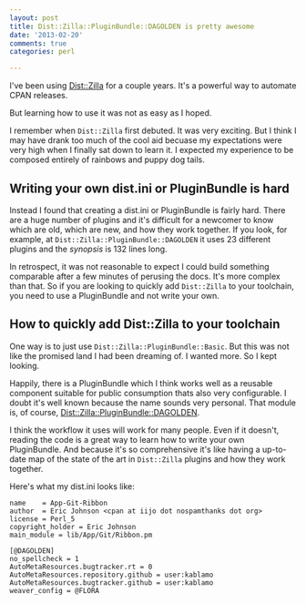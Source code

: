 ```yaml
---
layout: post
title: Dist::Zilla::PluginBundle::DAGOLDEN is pretty awesome
date: '2013-02-20'
comments: true
categories: perl

---
```


I've been using [Dist::Zilla](https://metacpan.org/module/Dist::Zilla) for a
couple years.  It's a powerful way to automate CPAN releases.  

But learning how to use it was not as easy as I hoped.

I remember when `Dist::Zilla` first debuted.  It was very exciting.  But I think
I may have drank too much of the cool aid becuase my expectations were very
high when I finally sat down to learn it.  I expected my experience to be
composed entirely of rainbows and puppy dog tails.

Writing your own dist.ini or PluginBundle is hard
-------------------------------------------------

Instead I found that creating a dist.ini or PluginBundle is fairly hard.  There
are a huge number of plugins and it's difficult for a newcomer to know which
are old, which are new, and how they work together.  If you look, for example,
at `Dist::Zilla::PluginBundle::DAGOLDEN` it uses 23 different plugins and the
*synopsis* is 132 lines long.

In retrospect, it was not reasonable to expect I could build something
comparable after a few minutes of perusing the docs.  It's more complex than
that.  So if you are looking to quickly add `Dist::Zilla` to your toolchain, you
need to use a PluginBundle and not write your own.

How to quickly add Dist::Zilla to your toolchain
-----------------------------------------------

One way is to just use `Dist::Zilla::PluginBundle::Basic`.  But this was not like
the promised land I had been dreaming of.  I wanted more.  So I kept looking.

Happily, there is a PluginBundle which I think works well as a reusable
component suitable for public consumption thats also very configurable.  I
doubt it's well known because the name sounds very personal.  That module is,
of course,
[Dist::Zilla::PluginBundle::DAGOLDEN](https://metacpan.org/module/Dist::Zilla::PluginBundle::DAGOLDEN).

I think the workflow it uses will work for many people.  Even if it
doesn't, reading the code is a great way to learn how to write your own
PluginBundle.  And because it's so comprehensive it's like having a up-to-date
map of the state of the art in `Dist::Zilla` plugins and how they work
together.  

Here's what my dist.ini looks like:

    name    = App-Git-Ribbon
    author  = Eric Johnson <cpan at iijo dot nospamthanks dot org>
    license = Perl_5
    copyright_holder = Eric Johnson
    main_module = lib/App/Git/Ribbon.pm

    [@DAGOLDEN]
    no_spellcheck = 1
    AutoMetaResources.bugtracker.rt = 0
    AutoMetaResources.repository.github = user:kablamo
    AutoMetaResources.bugtracker.github = user:kablamo
    weaver_config = @FLORA

